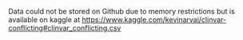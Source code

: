 Data could not be stored on Github due to memory restrictions but is available on kaggle at https://www.kaggle.com/kevinarvai/clinvar-conflicting#clinvar_conflicting.csv
